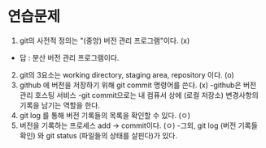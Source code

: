 # 연습문제

1. git의 사전적 정의는 "(중앙) 버전 관리 프로그램"이다. (x)
  - 답 : 분산 버전 관리 프로그램이다.
2. git의 3요소는 working directory, staging area, repository 이다. (o)
3. github 에 버전을 저장하기 위해 git commit 명령어를 쓴다. (x)
   -github은 버전 관리 호스팅 서비스
   -git commit으로는 내 컴퓨서 상에 (로컬 저장소) 변경사항의 기록을 남기는 역할을 한다.
4. git log 를 통해 버전 기록들의 목록을 확인할 수 있다. (ㅇ)
5. 버전을 기록하는 프로세스 add -> commit이다. (ㅇ)
   -그외, git log (버전 기록들 확인) 와 git status (파일들의 상태를 살핀다)가 있다.